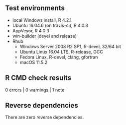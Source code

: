 ## Test environments

* local Windows install, R 4.2.1
* Ubuntu 16.04.6 (on travis-ci), R 4.0.3
* AppVeyor, R 4.0.3
* win-builder (devel and release)
* Rhub
    + Windows Server 2008 R2 SP1, R-devel, 32/64 bit
    + Ubuntu Linux 16.04 LTS, R-release, GCC
    + Fedora Linux, R-devel, clang, gfortran
    + macOS 11.5.2 
    
## R CMD check results

0 errors | 0 warnings | 1 note


## Reverse dependencies

There are zero reverse dependencies. 
